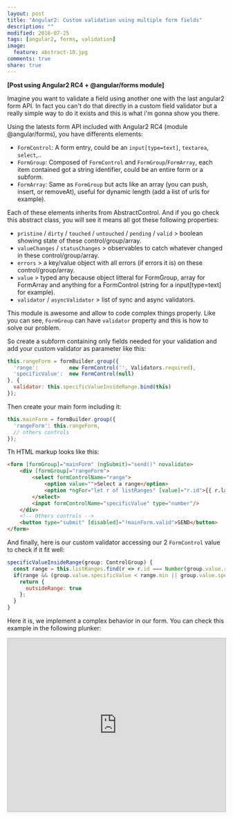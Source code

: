 ```yaml
---
layout: post
title: "Angular2: Custom validation using multiple form fields"
description: ""
modified: 2016-07-25
tags: [angular2, forms, validation]
image:
  feature: abstract-10.jpg
comments: true
share: true  
---
```


**[Post using Angular2 RC4 + @angular/forms module]**

Imagine you want to validate a field using another one with the last angular2 form API.
In fact you can't do that directly in a custom field validator but a really simple way to do it exists and this is what i'm gonna show you there.

Using the latests form API included with Angular2 RC4 (module @angular/forms), you have differents elements:
- `FormControl`: A form entry, could be an `input[type=text]`, `textarea`, `select`,..
- `FormGroup`: Composed of `FormControl` and `FormGroup`/`FormArray`, each item contained got a string identifier, could be an entire form or a subform.
- `FormArray`: Same as `FormGroup` but acts like an array (you can push, insert, or removeAt), useful for dynamic length (add a list of urls for example).

Each of these elements inherits from AbstractControl. And if you go check this abstract class, you will see it means all got these following properties:
- `pristine` / `dirty` / `touched` / `untouched` / `pending` / `valid` > boolean showing state of these control/group/array.
- `valueChanges` / `statusChanges` > observables to catch whatever changed in these control/group/array.
- `errors` > a key/value object with all errors (if errors it is) on these control/group/array.
- `value` > typed any because object litteral for FormGroup, array for FormArray and anything for a FormControl (string for a input[type=text] for example).
- `validator` / `asyncValidator` > list of sync and async validators.

This module is awesome and allow to code complex things properly.
Like you can see, `FormGroup` can have `validator` property and this is how to solve our problem.

So create a subform containing only fields needed for your validation and add your custom validator as parameter like this:
``` js
this.rangeForm = formBuilder.group({
  'range':          new FormControl('', Validators.required),
  'specificValue':  new FormControl(null)
}, {
  validator: this.specificValueInsideRange.bind(this)
});
```

Then create your main form including it:
```js
this.mainForm = formBuilder.group({
  'rangeForm': this.rangeForm,
  // others controls
});
```

Th HTML markup looks like this:
```html
<form [formGroup]="mainForm" (ngSubmit)="send()" novalidate>
	<div [formGroup]="rangeForm">
		<select formControlName="range">
			<option value="">Select a range</option> 
			<option *ngFor="let r of listRanges" [value]="r.id">{{ r.label }}</option> 
		</select>
		<input formControlName="specificValue" type="number"/>
	</div>
	<!-- Others controls -->
	<button type="submit" [disabled]="!mainForm.valid">SEND</button>
</form>
```

And finally, here is our custom validator accessing our 2 `FormControl` value to check if it fit well:
```js
specificValueInsideRange(group: ControlGroup) {
  const range = this.listRanges.find(r => r.id === Number(group.value.range));
  if(range && (group.value.specificValue < range.min || group.value.specificValue > range.max)) {
    return {
      outsideRange: true
    };
  }
}
```

Here it is, we implement a complex behavior in our form.
You can check this example in the following plunker:
<iframe style="border: 1px solid #bbb;width: 100%; height: 400px" src="https://embed.plnkr.co/b6ddFy/?t=run" frameborder="0" allowfullscreen="allowfullscreen">Loading plunk...</iframe>
